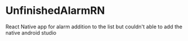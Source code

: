 # UnfinishedAlarmRN
React Native app for alarm addition to the list but couldn't able to add the native android studio 
